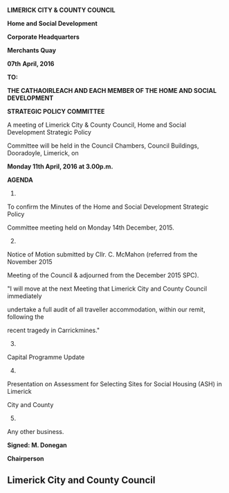 **LIMERICK CITY & COUNTY COUNCIL**

**Home and Social Development**

**Corporate Headquarters**

**Merchants Quay**

**07th** **April, 2016**

**TO:**

**THE CATHAOIRLEACH AND EACH MEMBER OF THE HOME AND SOCIAL DEVELOPMENT**

**STRATEGIC POLICY COMMITTEE**

A meeting of Limerick City & County Council, Home and Social Development Strategic Policy

Committee will be held in the Council Chambers, Council Buildings, Dooradoyle, Limerick, on

**Monday 11th April, 2016 at 3.00p.m.**

**AGENDA**

1)

To confirm the Minutes of the Home and Social Development Strategic Policy

Committee meeting held on Monday 14th December, 2015.

2)

Notice of Motion submitted by Cllr. C. McMahon (referred from the November 2015

Meeting of the Council & adjourned from the December 2015 SPC).

"I will move at the next Meeting that Limerick City and County Council immediately

undertake a full audit of all traveller accommodation, within our remit, following the

recent tragedy in Carrickmines."

3)

Capital Programme Update

4)

Presentation on Assessment for Selecting Sites for Social Housing (ASH) in Limerick

City and County

5)

Any other business.

**Signed: M. Donegan**

**Chairperson**

**Limerick City and County Council**
---

